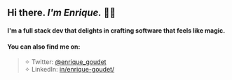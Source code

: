 ## Hi there. *I'm Enrique.* 👋🏼

#### I'm a full stack dev that delights in crafting software that feels like magic.

#### You can also find me on:

> ✧ Twitter: [@enrique_goudet](https://www.twitter.com/enrique_goudet)<br/>
> ✧ LinkedIn: [in/enrique-goudet/](https://www.linkedin.com/in/enrique-goudet)<br/>

